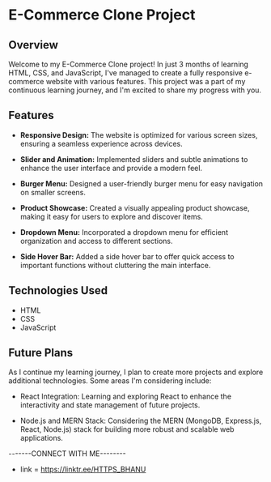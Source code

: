 
# E-Commerce Clone Project

## Overview

Welcome to my E-Commerce Clone project! In just 3 months of learning HTML, CSS, and JavaScript, I've managed to create a fully responsive e-commerce website with various features. This project was a part of my continuous learning journey, and I'm excited to share my progress with you.

## Features

- **Responsive Design:** The website is optimized for various screen sizes, ensuring a seamless experience across devices.
  
- **Slider and Animation:** Implemented sliders and subtle animations to enhance the user interface and provide a modern feel.

- **Burger Menu:** Designed a user-friendly burger menu for easy navigation on smaller screens.

- **Product Showcase:** Created a visually appealing product showcase, making it easy for users to explore and discover items.

- **Dropdown Menu:** Incorporated a dropdown menu for efficient organization and access to different sections.

- **Side Hover Bar:** Added a side hover bar to offer quick access to important functions without cluttering the main interface.

## Technologies Used

- HTML
- CSS
- JavaScript

## Future Plans

As I continue my learning journey, I plan to create more projects and explore additional technologies. Some areas I'm considering include:

- React Integration: Learning and exploring React to enhance the interactivity and state management of future projects.

- Node.js and MERN Stack: Considering the MERN (MongoDB, Express.js, React, Node.js) stack for building more robust and scalable web applications.

-------CONNECT WITH ME--------
- link = https://linktr.ee/HTTPS_BHANU
